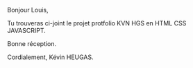 Bonjour Louis, 

Tu trouveras ci-joint le projet protfolio KVN HGS en HTML CSS JAVASCRIPT.

Bonne réception.

Cordialement, Kévin HEUGAS.

